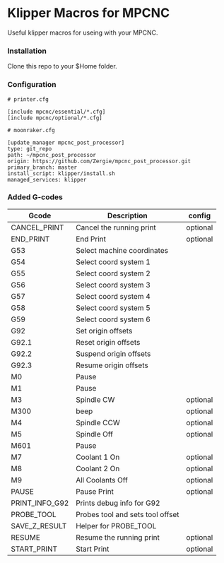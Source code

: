 # Klipper Macros for MPCNC

Useful klipper macros for useing with your MPCNC.

### Installation

Clone this repo to your $Home folder.


### Configuration

```
# printer.cfg

[include mpcnc/essential/*.cfg]
[include mpcnc/optional/*.cfg]
```

```
# moonraker.cfg

[update_manager mpcnc_post_processor]
type: git_repo
path: ~/mpcnc_post_processor
origin: https://github.com/Zergie/mpcnc_post_processor.git
primary_branch: master
install_script: klipper/install.sh
managed_services: klipper
```

### Added G-codes

| Gcode           | Description                    | config   |
| --------------- | ------------------------------ | -------- |
| CANCEL_PRINT    | Cancel the running print       | optional |
| END_PRINT       | End Print                      | optional |
| G53             | Select machine coordinates     |          |
| G54             | Select coord system 1          |          |
| G55             | Select coord system 2          |          |
| G56             | Select coord system 3          |          |
| G57             | Select coord system 4          |          |
| G58             | Select coord system 5          |          |
| G59             | Select coord system 6          |          |
| G92             | Set origin offsets             |          |
| G92.1           | Reset origin offsets           |          |
| G92.2           | Suspend origin offsets         |          |
| G92.3           | Resume origin offsets          |          |
| M0              | Pause                          |          |
| M1              | Pause                          |          |
| M3              | Spindle CW                     | optional |
| M300            | beep                           | optional |
| M4              | Spindle CCW                    | optional |
| M5              | Spindle Off                    | optional |
| M601            | Pause                          |          |
| M7              | Coolant 1 On                   | optional |
| M8              | Coolant 2 On                   | optional |
| M9              | All Coolants Off               | optional |
| PAUSE           | Pause Print                    | optional |
| PRINT_INFO_G92  | Prints debug info for G92      |          |
| PROBE_TOOL      | Probes tool and sets tool offset |          |
| SAVE_Z_RESULT   | Helper for PROBE_TOOL          |          |
| RESUME          | Resume the running print       | optional |
| START_PRINT     | Start Print                    | optional |


